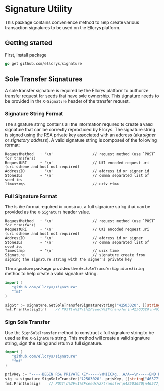 # Signature Utility

This package contains convenience method to help create various
transaction signatures to be used on the Ellcrys platform.

## Getting started

First, install package

```go
go get github.com/ellcrys/signature
```

## Sole Transfer Signatures

A sole transfer signature is required by the Ellcrys platform to
authorize transfer request for seeds that have sole ownership. This signature
needs to be provided in the `X-Signature` header of the transfer request.

### Signature String Format

The signature string contains all the information required to create a valid signature
that can be correctly reproduced by Ellcrys. The signature string is signed using the RSA private key
associated with an address (aka *signer* or *signatory address*). A valid signature string is composed of the following format: 

```text
RequestMethod 	+ '\n'   				// request method (use `POST` for transfers)
RequestURI 		+ '\n'      			// URI encoded request uri (uri scheme and host not required)
AddressID 		+ '\n'			        // address id or signer id
StoneIDs  		+ '\n'     		 		// comma separated list of seed ids
Timestamp 		 						// unix time
```

### Full Signature Format

The is the format required to construct a full signature string that can be provided as the `X-Signature`
header value. 

```text
RequestMethod 	+ '\n'   				// request method (use `POST` for transfers)
RequestURI 		+ '\n'      			// URI encoded request uri (uri scheme and host not required)
AddressID 		+ '\n'			        // address id or signer 
StoneIDs  		+ '\n'     		 		// comma separated list of seed ids
Timestamp 		+ '\n' 					// unix time
Signature     							// signature create from signing the signature string with the signer's private key
```

The signature package provides the `GetSoleTransferSignatureString` method to help create a valid signature string.

```go
import (
   "github.com/ellcrys/signature"
   "fmt"
)   

sigStr := signature.GetSoleTransferSignatureString("42503020", []string{"46577","42654","599902"}, 1405882889)
fmt.Println(sigStr)    // POST\n%2Fv1%2Fseeds%2Ftransfer\n42503020\n46577,42654,599902\n1405882889
```

### Sign Sole Transfer

Use the `SignSoleTransfer` method to construct a full signature string to be used as the `X-Signature` string. This method
will create a valid signature string, sign the string and return a full signature.

```go
import (
   "github.com/ellcrys/signature"
   "fmt"
)   

privKey := "-----BEGIN RSA PRIVATE KEY-----\nMIICXg...A/A==\n-----END RSA PRIVATE KEY-----\n"
sig := signature.SignSoleTransfer("42503020", privKey, []string{"46577","42654","599902"})
fmt.Println(sig)    // POST\n%2Fv1%2Fseeds%2Ftransfer\n42503020\n46577,42654,599902\n1405882889\nxxx_signature_xxx
```


